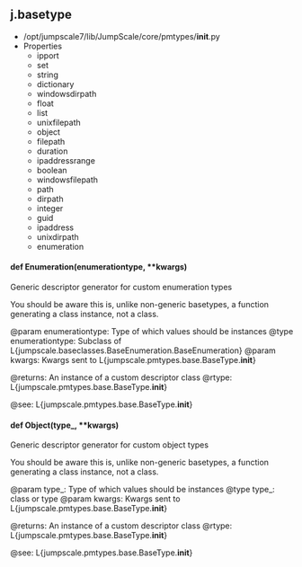 ## j.basetype

- /opt/jumpscale7/lib/JumpScale/core/pmtypes/__init__.py
- Properties
    - ipport
    - set
    - string
    - dictionary
    - windowsdirpath
    - float
    - list
    - unixfilepath
    - object
    - filepath
    - duration
    - ipaddressrange
    - boolean
    - windowsfilepath
    - path
    - dirpath
    - integer
    - guid
    - ipaddress
    - unixdirpath
    - enumeration

#### def Enumeration(enumerationtype, **kwargs) 

Generic descriptor generator for custom enumeration types

You should be aware this is, unlike non-generic basetypes, a function
generating a class instance, not a class.

@param enumerationtype: Type of which values should be instances
@type enumerationtype: Subclass of L\{jumpscale.baseclasses.BaseEnumeration.BaseEnumeration\}
@param kwargs: Kwargs sent to L\{jumpscale.pmtypes.base.BaseType.__init__\}

@returns: An instance of a custom descriptor class
@rtype: L\{jumpscale.pmtypes.base.BaseType.__init__\}

@see: L\{jumpscale.pmtypes.base.BaseType.__init__\}

#### def Object(type_, **kwargs) 

Generic descriptor generator for custom object types

You should be aware this is, unlike non-generic basetypes, a function
generating a class instance, not a class.

@param type_: Type of which values should be instances
@type type_: class or type
@param kwargs: Kwargs sent to L\{jumpscale.pmtypes.base.BaseType.__init__\}

@returns: An instance of a custom descriptor class
@rtype: L\{jumpscale.pmtypes.base.BaseType.__init__\}

@see: L\{jumpscale.pmtypes.base.BaseType.__init__\}

